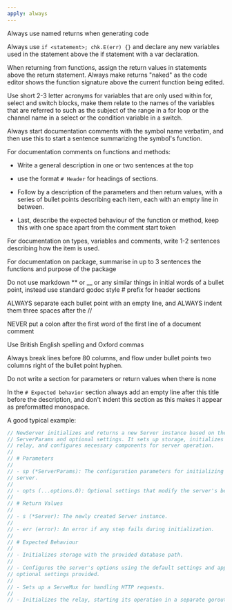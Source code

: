 ```yaml
---
apply: always
---
```


Always use named returns when generating code

Always use `if <statement>; chk.E(err) {}` and declare any new variables used
in the statement above the if statement with a var declaration.

When returning from functions, assign the return values in statements above the
return statement. Always make returns "naked" as the code editor shows the
function signature above the current function being edited.

Use short 2-3 letter acronyms for variables that are only used within for,
select and switch blocks, make them relate to the names of the variables that
are referred to such as the subject of the range in a for loop or the channel
name in a select or the condition variable in a switch.

Always start documentation comments with the symbol name verbatim, and then use
this to start a sentence summarizing the symbol's function.

For documentation comments on functions and methods:

- Write a general description in one or two sentences at the top

- use the format `# Header` for headings of sections.

- Follow by a description of the parameters and then return values, with a
  series of bullet points describing each item, each with an empty line in
  between.

- Last, describe the expected behaviour of the function or method, keep this
  with one space apart from the comment start token

For documentation on types, variables and comments, write 1-2 sentences
describing how the item is used.

For documentation on package, summarise in up to 3 sentences the functions and
purpose of the package

Do not use markdown ** or __ or any similar things in initial words of a bullet
point, instead use standard godoc style # prefix for header sections

ALWAYS separate each bullet point with an empty line, and ALWAYS indent them
three spaces after the //

NEVER put a colon after the first word of the first line of a document comment

Use British English spelling and Oxford commas

Always break lines before 80 columns, and flow under bullet points two columns
right of the bullet point hyphen.

Do not write a section for parameters or return values when there is none

In the `# Expected behavior` section always add an empty line after this title
before the description, and don't indent this section as this makes it appear as
preformatted monospace.

A good typical example:

```go
// NewServer initializes and returns a new Server instance based on the provided
// ServerParams and optional settings. It sets up storage, initializes the
// relay, and configures necessary components for server operation.
//
// # Parameters
//
// - sp (*ServerParams): The configuration parameters for initializing the
// server.
//
// - opts (...options.O): Optional settings that modify the server's behavior.
//
// # Return Values
//
// - s (*Server): The newly created Server instance.
//
// - err (error): An error if any step fails during initialization.
//
// # Expected Behaviour
//
// - Initializes storage with the provided database path.
//
// - Configures the server's options using the default settings and applies any
// optional settings provided.
//
// - Sets up a ServeMux for handling HTTP requests.
//
// - Initializes the relay, starting its operation in a separate goroutine.

```
